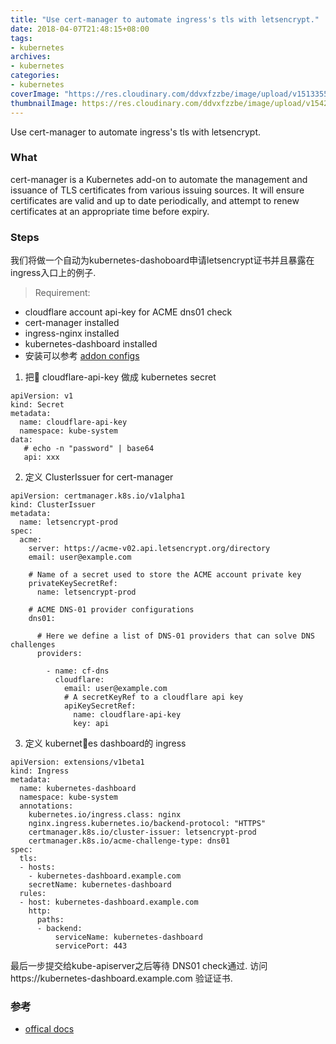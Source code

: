 ```yaml
---
title: "Use cert-manager to automate ingress's tls with letsencrypt."
date: 2018-04-07T21:48:15+08:00
tags:
- kubernetes
archives:
- kubernetes
categories:
- kubernetes
coverImage: "https://res.cloudinary.com/ddvxfzzbe/image/upload/v1513355392/ChMkJ1f8ljWIBAmcAA-gWT6p-0oAAWzegGSHVwAD6Bx012_telyks.jpg"
thumbnailImage: https://res.cloudinary.com/ddvxfzzbe/image/upload/v1542165911/favicon_z3wusk.png
---
```

Use cert-manager to automate ingress's tls with letsencrypt.
<!--more-->
### What
cert-manager is a Kubernetes add-on to automate the management and issuance of TLS certificates from various issuing sources.
It will ensure certificates are valid and up to date periodically, and attempt to renew certificates at an appropriate time before expiry.

### Steps
我们将做一个自动为kubernetes-dashoboard申请letsencrypt证书并且暴露在ingress入口上的例子.

> Requirement:
- cloudflare account api-key for ACME dns01 check
- cert-manager installed
- ingress-nginx installed
- kubernetes-dashboard installed
-  安装可以参考 [addon configs](https://github.com/zhoulouzi/easy-kubernetes-HA-cluster/tree/master/addon_config)


1. 把 cloudflare-api-key 做成 kubernetes secret
```
apiVersion: v1
kind: Secret
metadata:
  name: cloudflare-api-key
  namespace: kube-system
data:
   # echo -n "password" | base64
   api: xxx
```

2. 定义 ClusterIssuer for cert-manager
```
apiVersion: certmanager.k8s.io/v1alpha1
kind: ClusterIssuer
metadata:
  name: letsencrypt-prod
spec:
  acme:
    server: https://acme-v02.api.letsencrypt.org/directory
    email: user@example.com

    # Name of a secret used to store the ACME account private key
    privateKeySecretRef:
      name: letsencrypt-prod

    # ACME DNS-01 provider configurations
    dns01:

      # Here we define a list of DNS-01 providers that can solve DNS challenges
      providers:

        - name: cf-dns
          cloudflare:
            email: user@example.com
            # A secretKeyRef to a cloudflare api key
            apiKeySecretRef:
              name: cloudflare-api-key
              key: api
```

3. 定义 kubernetes dashboard的 ingress
```
apiVersion: extensions/v1beta1
kind: Ingress
metadata:
  name: kubernetes-dashboard
  namespace: kube-system
  annotations:
    kubernetes.io/ingress.class: nginx
    nginx.ingress.kubernetes.io/backend-protocol: "HTTPS"
    certmanager.k8s.io/cluster-issuer: letsencrypt-prod
    certmanager.k8s.io/acme-challenge-type: dns01
spec:
  tls:
  - hosts:
    - kubernetes-dashboard.example.com
    secretName: kubernetes-dashboard
  rules:
  - host: kubernetes-dashboard.example.com
    http:
      paths:
      - backend:
          serviceName: kubernetes-dashboard
          servicePort: 443
```

最后一步提交给kube-apiserver之后等待 DNS01 check通过.
访问https://kubernetes-dashboard.example.com 验证证书.

### 参考

- [offical docs](https://cert-manager.readthedocs.io/en/latest/index.html)


